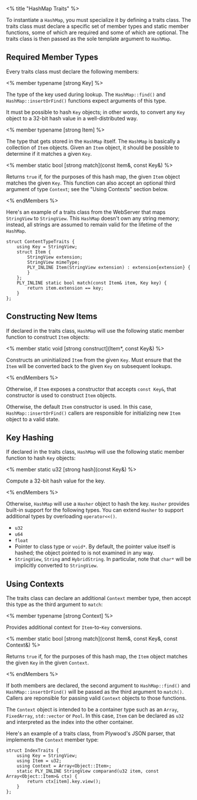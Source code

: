 <% title "HashMap Traits" %>

To instantiate a `HashMap`, you must specialize it by defining a traits class. The traits class must declare a specific set of member types and static member functions, some of which are required and some of which are optional. The traits class is then passed as the sole template argument to `HashMap`.
    
## Required Member Types

Every traits class must declare the following members:

<% member typename [strong Key] %>

The type of the key used during lookup. The `HashMap::find()` and `HashMap::insertOrFind()` functions expect arguments of this type.

It must be possible to hash `Key` objects; in other words, to convert any `Key` object to a 32-bit hash value in a well-distributed way.

<% member typename [strong Item] %>

The type that gets stored in the `HashMap` itself. The `HashMap` is basically a collection of `Item` objects. Given an `Item` object, it should be possible to determine if it matches a given `Key`.

<% member static bool [strong match](const Item&, const Key&) %>

Returns `true` if, for the purposes of this hash map, the given `Item` object matches the given `Key`. This function can also accept an optional third argument of type `Context`; see the "Using Contexts" section below.

<% endMembers %>

Here's an example of a traits class from the WebServer that maps `StringView` to `StringView`. This `HashMap` doesn't own any string memory; instead, all strings are assumed to remain valid for the lifetime of the `HashMap`.

    struct ContentTypeTraits {
        using Key = StringView;
        struct Item {
            StringView extension;
            StringView mimeType;
            PLY_INLINE Item(StringView extension) : extension{extension} {
            }
        };
        PLY_INLINE static bool match(const Item& item, Key key) {
            return item.extension == key;
        }
    };

## Constructing New Items

If declared in the traits class, `HashMap` will use the following static member function to construct `Item` objects:

<% member static void [strong construct](Item*, const Key&) %>

Constructs an uninitialized `Item` from the given `Key`. Must ensure that the `Item` will be converted back to the given `Key` on subsequent lookups.

<% endMembers %>

Otherwise, if `Item` exposes a constructor that accepts `const Key&`, that constructor is used to construct `Item` objects.

Otherwise, the default `Item` constructor is used. In this case, `HashMap::insertOrFind()` callers are responsible for initializing new `Item` object to a valid state.

## Key Hashing

If declared in the traits class, `HashMap` will use the following static member function to hash `Key` objects:

<% member static u32 [strong hash](const Key&) %>

Compute a 32-bit hash value for the key.

<% endMembers %>

Otherwise, `HashMap` will use a `Hasher` object to hash the key. `Hasher` provides built-in support for the following types. You can extend `Hasher` to support additional types by overloading `operator<<()`.

* `u32`
* `u64`
* `float`
* Pointer to class type or `void*`. By default, the pointer value itself is hashed; the object pointed to is not examined in any way.
* `StringView`, `String` and `HybridString`. In particular, note that `char*` will be implicitly converted to `StringView`.

## Using Contexts

The traits class can declare an additional `Context` member type, then accept this type as the third argument to `match`:

<% member typename [strong Context] %>

Provides additional context for `Item`-to-`Key` conversions.

<% member static bool [strong match](const Item&, const Key&, const Context&) %>

Returns `true` if, for the purposes of this hash map, the `Item` object matches the given `Key` in the given `Context`.

<% endMembers %>

If both members are declared, the second argument to `HashMap::find()` and `HashMap::insertOrFind()` will be passed as the third argument to `match()`. Callers are reponsible for passing valid `Context` objects to those functions.

The `Context` object is intended to be a container type such as an `Array`, `FixedArray`, `std::vector` or `Pool`. In this case, `Item` can be declared as `u32` and interpreted as the index into the other container.

Here's an example of a traits class, from Plywood's JSON parser, that implements the `Context` member type:

    struct IndexTraits {
        using Key = StringView;
        using Item = u32;
        using Context = Array<Object::Item>;
        static PLY_INLINE StringView comparand(u32 item, const Array<Object::Item>& ctx) {
            return ctx[item].key.view();
        }
    };
